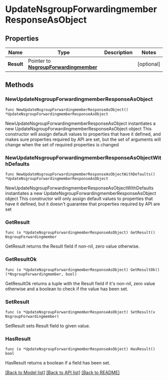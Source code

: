 # UpdateNsgroupForwardingmemberResponseAsObject

## Properties

Name | Type | Description | Notes
------------ | ------------- | ------------- | -------------
**Result** | Pointer to [**NsgroupForwardingmember**](NsgroupForwardingmember.md) |  | [optional] 

## Methods

### NewUpdateNsgroupForwardingmemberResponseAsObject

`func NewUpdateNsgroupForwardingmemberResponseAsObject() *UpdateNsgroupForwardingmemberResponseAsObject`

NewUpdateNsgroupForwardingmemberResponseAsObject instantiates a new UpdateNsgroupForwardingmemberResponseAsObject object
This constructor will assign default values to properties that have it defined,
and makes sure properties required by API are set, but the set of arguments
will change when the set of required properties is changed

### NewUpdateNsgroupForwardingmemberResponseAsObjectWithDefaults

`func NewUpdateNsgroupForwardingmemberResponseAsObjectWithDefaults() *UpdateNsgroupForwardingmemberResponseAsObject`

NewUpdateNsgroupForwardingmemberResponseAsObjectWithDefaults instantiates a new UpdateNsgroupForwardingmemberResponseAsObject object
This constructor will only assign default values to properties that have it defined,
but it doesn't guarantee that properties required by API are set

### GetResult

`func (o *UpdateNsgroupForwardingmemberResponseAsObject) GetResult() NsgroupForwardingmember`

GetResult returns the Result field if non-nil, zero value otherwise.

### GetResultOk

`func (o *UpdateNsgroupForwardingmemberResponseAsObject) GetResultOk() (*NsgroupForwardingmember, bool)`

GetResultOk returns a tuple with the Result field if it's non-nil, zero value otherwise
and a boolean to check if the value has been set.

### SetResult

`func (o *UpdateNsgroupForwardingmemberResponseAsObject) SetResult(v NsgroupForwardingmember)`

SetResult sets Result field to given value.

### HasResult

`func (o *UpdateNsgroupForwardingmemberResponseAsObject) HasResult() bool`

HasResult returns a boolean if a field has been set.


[[Back to Model list]](../README.md#documentation-for-models) [[Back to API list]](../README.md#documentation-for-api-endpoints) [[Back to README]](../README.md)


